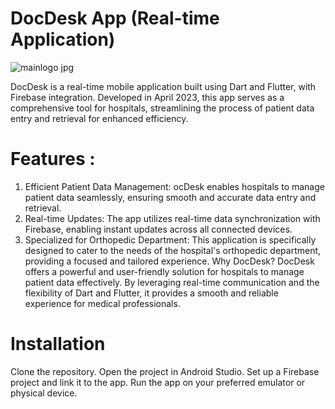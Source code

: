 # DocDesk App (Real-time Application)

![mainlogo jpg](https://github.com/ananyaaaaww/DocDesk/assets/134645478/6cbb0aaa-f3a4-4069-ac1b-09896702376a)

DocDesk is a real-time mobile application built using Dart and Flutter, with Firebase integration. Developed in April 2023, this app serves as a comprehensive tool for hospitals, streamlining the process of patient data entry and retrieval for enhanced efficiency.

# Features :

1) Efficient Patient Data Management: ocDesk enables hospitals to manage patient data seamlessly, ensuring smooth and accurate data entry and retrieval.
2) Real-time Updates: The app utilizes real-time data synchronization with Firebase, enabling instant updates across all connected devices.
3) Specialized for Orthopedic Department: This application is specifically designed to cater to the needs of the hospital's orthopedic department, providing a focused and tailored experience.
Why DocDesk?
DocDesk offers a powerful and user-friendly solution for hospitals to manage patient data effectively. By leveraging real-time communication and the flexibility of Dart and Flutter, it provides a smooth and reliable experience for medical professionals.

# Installation
Clone the repository.
Open the project in Android Studio.
Set up a Firebase project and link it to the app.
Run the app on your preferred emulator or physical device.



